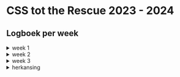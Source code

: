 # CSS tot the Rescue 2023 - 2024

## Logboek per week

<details>
  <summary>week 1</summary>
  
  ## Wat heb ik gedaan?
Allereerst hebben we het gehad over allemaal 'nieuwe' features van CSS. De groep was verdeeld in kleinere groepen en iedereen kreeg een andere feature om onderzoek naar te doen en dit te presenteren. Het was heel leuk en interessant om te zien wat er allemaal nog meer mogelijk is met CSS en ik heb heel veel zin in dit vak!

We moeten voor de eindopdracht kiezen uit 4 cases. Ik heb gekozen voor een soort morph versie van case 1 & 2. Ik wil een flipperkast maken met CSS. Onmdat je geen random pad kunt zetten met CSS wil ik het niet laten draaien om de bal. De bal zal wel weggeschoten kunnen worden, maar dat pad zal vooral statisch zijn, als in dat hij altijd hetzelfde pad aflegt. Verder is de flipperkast wel helemaal klikbaar. Alle features waar de bal normaal tegenaan komt en wat een geluid of effect zou moeten veroorzaken is nu te veroorzaken door er op de klikken, hoveren, etc. Mocht alles vrij soepel verlopen dan wil ik graag dat je bepaalde onderdelen van de flipperkast kunt aanpassen waardoor de effecten van dat deel van de flipperkast ook veranderen. Ik heb nog niet helemaal visueel hoe ik het eruit wil laten zien, maar ik denk dat ik gewoon begin met maken en er zo wel achterkom hoe ik alles precies wil hebben, omdat ik anders te veel tijd kwijt ga zijn aan het design.

Hieronder de schets die ik heb gemaakt tijdens de les:

![schetsen](/docs/images/flipperkastSchets.jpg)
</details>

<details>
  <summary>week 2</summary>
  
  ## Wat heb ik gedaan?

</details>

<details>
  <summary>week 3</summary>
  
  ## Wat heb ik gedaan?
Ik ben verder gegeaan met het uitwerken van mijn idee. Ik heb de planeten die ik met Sanne gemaakt had vorige week in mijn eigen ontwerp verwerkt. Daarna wilde ik de verschillende containers in mijn ontwerp de goede maten en plek geven
in een grid. Toen bleek dat mijn h1 naar boven verdween, want mijn main was ook een grid en bij het groter worden van mijn scherm, gebeurde dat, toen heb ik dit naar een flexbox omgezet, en dit hielp.

![h1](/docs/images/h1_verdwijnt_naar_boven.png)

Daarna wilde ik mijn containers in mijn hoofdcontainer positioneren met grid.
Hier heb ik lang mee gepuzzeld en toen ik dacht te weten hoe ik het allemaal wilde doen, bleek dat als één van mijn containers de andere overlapte, dat het hele grid raar ging doen en vervormde. Toen besloot ik het grid ingeiwkkelder te maken en op basis van het grid de content een grootte te geven. 

![divs](/docs/images/Divs_positioneren_misschien_met_ingewikkelder_grid.png)

![divscode](/docs/images/Divs_positioneren_misschien_met_ingewikkelder_grid_code.png)

Dit hielp enorm en werkte zoals ik wilde. Alleen kan het hele flipperkastje nu ook gesquished worden als je het scherm abnormaal klein maakt, maar ik dacht, dit gaat toch niet gebeuren op een normaal scherm, dus vond ik het niet zo erg.

![gridraster](/docs/images/Lijnen_uitzetten_voor_mezelf.png)

hieronder wat ik tot nu toe heb:

![totnutoe](/docs/images/tot_nu_toe.png)

![totnutoeklein](/docs/images/tot_nu_toe_klein.png)

</details>

<details>
  <summary>herkansing</summary>
  
  ## Wat heb ik gedaan?
Ik kon pas weer werken aan dit vak na HCD en API. We kregen een week voor alle herkansingen. Hierdoor had ik weinig tijd over, maar ik heb mijn uiterste best gedaan om er iets moois van te maken. Ik heb zo hard doorgewerkt dat ik in de tussentijd geen screenshots heb kunnen nemen, maar omdat ik alles net nog heb gedaan, kan ik er wel iets over vertellen!

Ik moest zo goed als alle styling nog doen en de animaties bedenken en maken. Het voelde als een enorme uitdaging om dit in een paar dagen te moeten doen, maar ik heb alles gegeven wat er nog in zat na de andere vakken.

Ik begon met de slurf die ik samen met Sanne had gemaakt. Aangezien me dat perfect leek om mee te beginnen. Het was alweer een tijdje geleden dat ik dit met Sanne had uitgevogeld, dus ik moest er weer opnieuw naar kijken, vóór ik het echt weer begreep, maar door te experimenteren, kwam ik er gauw achter wat de logica er achter precies was.

![slurf](/docs/images/buisMetSanneMaarAndersProcenten.png)

</details>

<!-- Add a link to your live demo in Github Pages 🌐-->

<!-- ☝️ replace this description with a description of your own work -->

<!-- replace the code in the /docs folder with your own, so you can showcase your work with GitHub Pages 🌍 -->

<!-- Add a nice poster image here at the end of the week, showing off your shiny frontend 📸 -->

<!-- Maybe a table of contents here? 📚 -->

<!-- How about a section that describes how to install this project? 🤓 -->

<!-- ...but how does one use this project? What are its features 🤔 -->

<!-- What external data source is featured in your project and what are its properties 🌠 -->

<!-- Maybe a checklist of done stuff and stuff still on your wishlist? ✅ -->

<!-- How about a license here? 📜 (or is it a licence?) 🤷 -->
